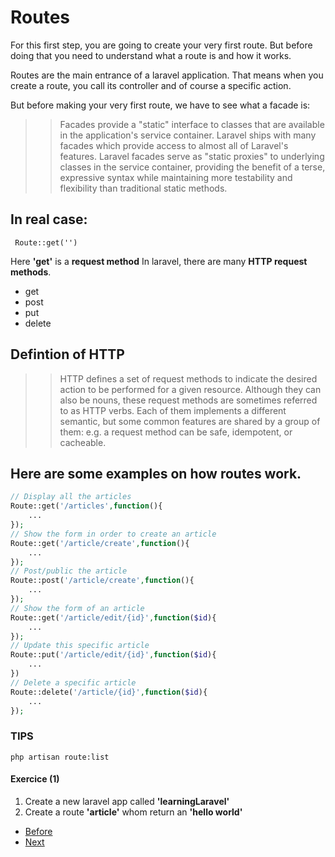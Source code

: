 # Routes

For this first step, you are going to create your very first route. But before doing that you need to understand what a route is and how it works.

Routes are the main entrance of a laravel application. That means when you create a route, you call its controller and of course a specific action.

But before making your very first route, we have to see what a facade is:

>> Facades provide a "static" interface to classes that are available in the application's service container. Laravel ships with many facades which provide access to almost all of Laravel's features. Laravel facades serve as "static proxies" to underlying classes in the service container, providing the benefit of a terse, expressive syntax while maintaining more testability and flexibility than traditional static methods.

## In real case:
``` Route::get('')```

Here **'get'** is a **request method** In laravel, there are many **HTTP request methods**.

- get
- post
- put
- delete

## Defintion of HTTP

>> HTTP defines a set of request methods to indicate the desired action to be performed for a given resource. Although they can also be nouns, these request methods are sometimes referred to as HTTP verbs. Each of them implements a different semantic, but some common features are shared by a group of them: e.g. a request method can be safe, idempotent, or cacheable.

## Here are some examples on how routes work.

```php
// Display all the articles
Route::get('/articles',function(){
    ...
});
// Show the form in order to create an article
Route::get('/article/create',function(){
    ...
});
// Post/public the article
Route::post('/article/create',function(){
    ...
});
// Show the form of an article
Route::get('/article/edit/{id}',function($id){
    ...
});
// Update this specific article
Route::put('/article/edit/{id}',function($id){
    ...
})
// Delete a specific article
Route::delete('/article/{id}',function($id){
    ...
});

```

### TIPS
`php artisan route:list`

#### Exercice (1)

1. Create a new laravel app called **'learningLaravel'**
2. Create a route **'article'** whom return an **'hello world'**



- [Before](/02.TheBasics/a.hierachy.md)
- [Next](c.views.md)